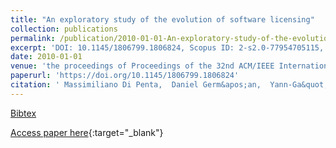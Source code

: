 ```yaml
---
title: "An exploratory study of the evolution of software licensing"
collection: publications
permalink: /publication/2010-01-01-An-exploratory-study-of-the-evolution-of-software-licensing
excerpt: 'DOI: 10.1145/1806799.1806824, Scopus ID: 2-s2.0-77954705115, Cited by: 49'
date: 2010-01-01
venue: 'the proceedings of Proceedings of the 32nd ACM/IEEE International Conference on Software Engineering - Volume 1, ICSE 2010, Cape Town, South Africa, 1-8 May 2010'
paperurl: 'https://doi.org/10.1145/1806799.1806824'
citation: ' Massimiliano Di Penta,  Daniel Germ&apos;an,  Yann-Ga&quot;el Gu&apos;eh&apos;eneuc,  Giuliano Antoniol, &quot;An exploratory study of the evolution of software licensing.&quot; the proceedings of Proceedings of the 32nd ACM/IEEE International Conference on Software Engineering - Volume 1, ICSE 2010, Cape Town, South Africa, 1-8 May 2010, 2010.'
---
```

[Bibtex](https://dblp.org/rec/bib/conf/icse/PentaGGA10)

[Access paper here](https://doi.org/10.1145/1806799.1806824){:target="_blank"}
